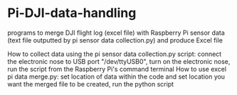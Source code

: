 # Pi-DJI-data-handling
programs to merge DJI flight log (excel file) with Raspberry Pi sensor data (text file outputted by pi sensor data collection.py) and produce Excel file

How to collect data using the pi sensor data collection.py script: connect the electronic nose to USB port "/dev/ttyUSB0", turn on the electronic nose, run the script from the Raspberry Pi's command terminal
How to use excel pi data merge.py: set location of data within the code and set location you want the merged file to be created, run the python script 
